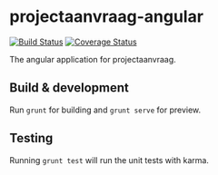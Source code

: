 # projectaanvraag-angular

[![Build Status](https://travis-ci.org/cultuurnet/projectaanvraag-angular.svg?branch=master)](https://travis-ci.org/cultuurnet/projectaanvraag-angular)
[![Coverage Status](https://coveralls.io/repos/github/cultuurnet/projectaanvraag-angular/badge.svg?branch=master)](https://coveralls.io/github/cultuurnet/projectaanvraag-angular?branch=master)

The angular application for projectaanvraag.

## Build & development

Run `grunt` for building and `grunt serve` for preview.

## Testing

Running `grunt test` will run the unit tests with karma.
